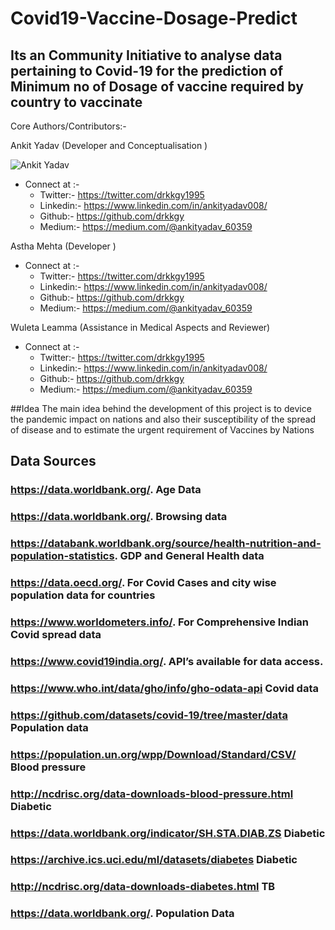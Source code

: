 # Covid19-Vaccine-Dosage-Predict

## Its an Community Initiative to analyse data pertaining to Covid-19 for the prediction of Minimum no of Dosage of vaccine required by country to vaccinate

Core Authors/Contributors:-


Ankit Yadav (Developer and Conceptualisation )

![Ankit Yadav]("https://drive.google.com/file/d/1VJVTbMTvycEuuigBW3guyvjla_2LkafF/view")

* Connect at :-
    * Twitter:- https://twitter.com/drkkgy1995
    * Linkedin:- https://www.linkedin.com/in/ankityadav008/
    * Github:- https://github.com/drkkgy
    * Medium:- https://medium.com/@ankityadav_60359

Astha Mehta (Developer )

* Connect at :-
    * Twitter:- https://twitter.com/drkkgy1995
    * Linkedin:- https://www.linkedin.com/in/ankityadav008/
    * Github:- https://github.com/drkkgy
    * Medium:- https://medium.com/@ankityadav_60359
    
Wuleta Leamma (Assistance in Medical Aspects and Reviewer)

* Connect at :-
    * Twitter:- https://twitter.com/drkkgy1995
    * Linkedin:- https://www.linkedin.com/in/ankityadav008/
    * Github:- https://github.com/drkkgy
    * Medium:- https://medium.com/@ankityadav_60359
    
##Idea
The main idea behind the development of this project is to device the pandemic impact on nations and also 
their susceptibility of the spread of disease and to estimate the urgent requirement of Vaccines by Nations 


## Data Sources

### https://data.worldbank.org/.                                                        Age Data
### https://data.worldbank.org/.                                                        Browsing data
### https://databank.worldbank.org/source/health-nutrition-and-population-statistics.   GDP and General Health data
### https://data.oecd.org/.                                                        For Covid Cases and city wise population data for countries
### https://www.worldometers.info/.                                                For Comprehensive Indian Covid spread data
### https://www.covid19india.org/.                                                 API’s available for data access.
### https://www.who.int/data/gho/info/gho-odata-api                                Covid data
### https://github.com/datasets/covid-19/tree/master/data                          Population data
### https://population.un.org/wpp/Download/Standard/CSV/                           Blood pressure
### http://ncdrisc.org/data-downloads-blood-pressure.html                          Diabetic
### https://data.worldbank.org/indicator/SH.STA.DIAB.ZS                            Diabetic
### https://archive.ics.uci.edu/ml/datasets/diabetes                               Diabetic
### http://ncdrisc.org/data-downloads-diabetes.html                                TB
### https://data.worldbank.org/.                                                   Population Data

